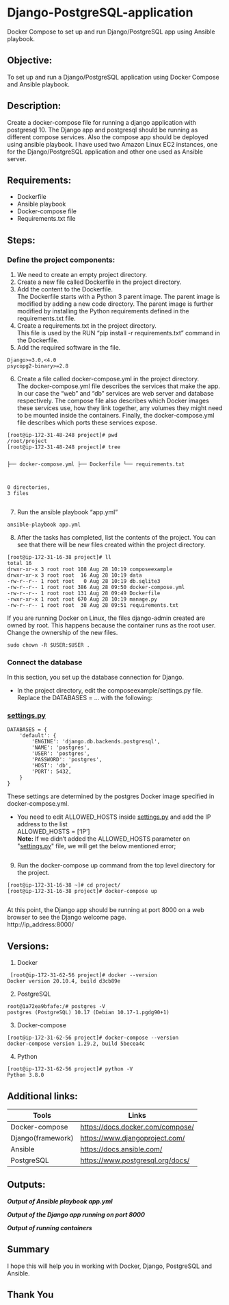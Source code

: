 # Django-PostgreSQL-application
Docker Compose to set up and run Django/PostgreSQL app using Ansible playbook.

<h2 class="code-line" data-line-start=2 data-line-end=3 ><a id="Objective_2"></a>Objective:</h2>
<p class="has-line-data" data-line-start="4" data-line-end="5">To set up and run a Django/PostgreSQL application using Docker Compose and Ansible playbook.</p>
<h2 class="code-line" data-line-start=6 data-line-end=7 ><a id="Description_6"></a>Description:</h2>
<p class="has-line-data" data-line-start="8" data-line-end="9">Create a docker-compose file for running a django application with postgresql 10. The Django app and postgresql should be running as different compose services. Also the compose app should be deployed using ansible playbook. I have used two Amazon Linux EC2 instances, one for the Django/PostgreSQL application and other one used as Ansible server.</p>
<h2 class="code-line" data-line-start=10 data-line-end=11 ><a id="Requirements_10"></a>Requirements:</h2>
<ul>
<li class="has-line-data" data-line-start="12" data-line-end="13">Dockerfile</li>
<li class="has-line-data" data-line-start="13" data-line-end="14">Ansible playbook</li>
<li class="has-line-data" data-line-start="14" data-line-end="15">Docker-compose file</li>
<li class="has-line-data" data-line-start="15" data-line-end="17">Requirements.txt file</li>
</ul>
<h2 class="code-line" data-line-start=17 data-line-end=18 ><a id="Steps_17"></a>Steps:</h2>
<h3 class="code-line" data-line-start=18 data-line-end=19 ><a id="Define_the_project_components_18"></a>Define the project components:</h3>
<ol>
<li class="has-line-data" data-line-start="19" data-line-end="20">We need to create an empty project directory.</li>
<li class="has-line-data" data-line-start="20" data-line-end="21">Create a new file called Dockerfile in the project directory.</li>
<li class="has-line-data" data-line-start="21" data-line-end="23">Add the content to the Dockerfile.<br>
The Dockerfile starts with a Python 3 parent image. The parent image is modified by adding a new code directory. The parent image is further modified by installing the Python requirements defined in the requirements.txt file.</li>
<li class="has-line-data" data-line-start="23" data-line-end="25">Create a requirements.txt in the project directory.<br>
This file is used by the RUN “pip install -r requirements.txt” command in the Dockerfile.</li>
<li class="has-line-data" data-line-start="25" data-line-end="26">Add the required software in the file.</li>
</ol>
<pre><code class="has-line-data" data-line-start="27" data-line-end="30" class="language-sh">Django&gt;=<span class="hljs-number">3.0</span>,&lt;<span class="hljs-number">4.0</span>
psycopg2-binary&gt;=<span class="hljs-number">2.8</span>
</code></pre>
<ol start="6">
<li class="has-line-data" data-line-start="30" data-line-end="33">Create a file called docker-compose.yml in the project directory.<br>
The docker-compose.yml file describes the services that make the app. In our case the “web” and “db” services are web server and database respectively. The compose file also describes which Docker images these services use, how they link together, any volumes they might need to be mounted inside the containers. Finally, the docker-compose.yml file describes which ports these services expose.</li>
</ol>
<pre><code class="has-line-data" data-line-start="34" data-line-end="44" class="language-sh">[root@ip-<span class="hljs-number">172</span>-<span class="hljs-number">31</span>-<span class="hljs-number">48</span>-<span class="hljs-number">248</span> project]<span class="hljs-comment"># pwd</span>
/root/project
[root@ip-<span class="hljs-number">172</span>-<span class="hljs-number">31</span>-<span class="hljs-number">48</span>-<span class="hljs-number">248</span> project]<span class="hljs-comment"># tree</span>

├── docker-compose.yml
├── Dockerfile
└── requirements.txt

<span class="hljs-number">0</span> directories, <span class="hljs-number">3</span> files
</code></pre>
<ol start="7">
<li class="has-line-data" data-line-start="45" data-line-end="46">Run the ansible playbook “app.yml”</li>
</ol>
<pre><code class="has-line-data" data-line-start="47" data-line-end="49" class="language-sh">ansible-playbook app.yml
</code></pre>
<ol start="8">
<li class="has-line-data" data-line-start="49" data-line-end="50">After the tasks has completed, list the contents of the project. You can see that there will be new files created within the project directory.</li>
</ol>
<pre><code class="has-line-data" data-line-start="51" data-line-end="61" class="language-sh">[root@ip-<span class="hljs-number">172</span>-<span class="hljs-number">31</span>-<span class="hljs-number">16</span>-<span class="hljs-number">38</span> project]<span class="hljs-comment"># ll</span>
total <span class="hljs-number">16</span>
drwxr-xr-x <span class="hljs-number">3</span> root root <span class="hljs-number">108</span> Aug <span class="hljs-number">28</span> <span class="hljs-number">10</span>:<span class="hljs-number">19</span> composeexample
drwxr-xr-x <span class="hljs-number">3</span> root root  <span class="hljs-number">16</span> Aug <span class="hljs-number">28</span> <span class="hljs-number">10</span>:<span class="hljs-number">19</span> data
-rw-r--r-- <span class="hljs-number">1</span> root root   <span class="hljs-number">0</span> Aug <span class="hljs-number">28</span> <span class="hljs-number">10</span>:<span class="hljs-number">19</span> db.sqlite3
-rw-r--r-- <span class="hljs-number">1</span> root root <span class="hljs-number">386</span> Aug <span class="hljs-number">28</span> <span class="hljs-number">09</span>:<span class="hljs-number">50</span> docker-compose.yml
-rw-r--r-- <span class="hljs-number">1</span> root root <span class="hljs-number">131</span> Aug <span class="hljs-number">28</span> <span class="hljs-number">09</span>:<span class="hljs-number">49</span> Dockerfile
-rwxr-xr-x <span class="hljs-number">1</span> root root <span class="hljs-number">670</span> Aug <span class="hljs-number">28</span> <span class="hljs-number">10</span>:<span class="hljs-number">19</span> manage.py
-rw-r--r-- <span class="hljs-number">1</span> root root  <span class="hljs-number">38</span> Aug <span class="hljs-number">28</span> <span class="hljs-number">09</span>:<span class="hljs-number">51</span> requirements.txt
</code></pre>
<p class="has-line-data" data-line-start="61" data-line-end="62">If you are running Docker on Linux, the files django-admin created are owned by root. This happens because the container runs as the root user. Change the ownership of the new files.</p>
<pre><code class="has-line-data" data-line-start="63" data-line-end="65" class="language-sh">sudo chown -R <span class="hljs-variable">$USER</span>:<span class="hljs-variable">$USER</span> .
</code></pre>
<h3 class="code-line" data-line-start=65 data-line-end=66 ><a id="Connect_the_database_65"></a>Connect the database</h3>
<p class="has-line-data" data-line-start="67" data-line-end="68">In this section, you set up the database connection for Django.</p>
<ul>
<li class="has-line-data" data-line-start="68" data-line-end="71">In the project directory, edit the composeexample/settings.py file.<br>
Replace the DATABASES = … with the following:</li>
</ul>
<h3 class="code-line" data-line-start=71 data-line-end=72 ><a id="settingspy_71"></a><a href="http://settings.py">settings.py</a></h3>
<pre><code class="has-line-data" data-line-start="74" data-line-end="85" class="language-sh">DATABASES = {
    <span class="hljs-string">'default'</span>: {
        <span class="hljs-string">'ENGINE'</span>: <span class="hljs-string">'django.db.backends.postgresql'</span>,
        <span class="hljs-string">'NAME'</span>: <span class="hljs-string">'postgres'</span>,
        <span class="hljs-string">'USER'</span>: <span class="hljs-string">'postgres'</span>,
        <span class="hljs-string">'PASSWORD'</span>: <span class="hljs-string">'postgres'</span>,
        <span class="hljs-string">'HOST'</span>: <span class="hljs-string">'db'</span>,
        <span class="hljs-string">'PORT'</span>: <span class="hljs-number">5432</span>,
    }
}
</code></pre>
<p class="has-line-data" data-line-start="85" data-line-end="86">These settings are determined by the postgres Docker image specified in docker-compose.yml.</p>
<ul>
<li class="has-line-data" data-line-start="87" data-line-end="91">You need to edit ALLOWED_HOSTS inside <a href="http://settings.py">settings.py</a> and add the IP address to the list<br>
ALLOWED_HOSTS = [‘IP’]<br>
<strong>Note:</strong> If we didn’t added the ALLOWED_HOSTS parameter on &quot;<a href="http://settings.py">settings.py</a>&quot; file, we will get the below mentioned error;</li>
</ul>
<p class="has-line-data" data-line-start="91" data-line-end="92"><img src="screenshots/Error.png" alt=""></p>
<ol start="9">
<li class="has-line-data" data-line-start="93" data-line-end="94">Run the docker-compose up command from the top level directory for the project.</li>
</ol>
<pre><code class="has-line-data" data-line-start="95" data-line-end="98" class="language-sh">[root@ip-<span class="hljs-number">172</span>-<span class="hljs-number">31</span>-<span class="hljs-number">16</span>-<span class="hljs-number">38</span> ~]<span class="hljs-comment"># cd project/</span>
[root@ip-<span class="hljs-number">172</span>-<span class="hljs-number">31</span>-<span class="hljs-number">16</span>-<span class="hljs-number">38</span> project]<span class="hljs-comment"># docker-compose up</span>
</code></pre>
<p class="has-line-data" data-line-start="99" data-line-end="100"><img src="screenshots/docker-compose.png" alt=""></p>
<p class="has-line-data" data-line-start="101" data-line-end="103">At this point, the Django app should be running at port 8000 on a web browser to see the Django welcome page.<br>
http://ip_address:8000/</p>
<h2 class="code-line" data-line-start=104 data-line-end=105 ><a id="Versions_104"></a>Versions:</h2>
<ol>
<li class="has-line-data" data-line-start="105" data-line-end="106">Docker</li>
</ol>
<pre><code class="has-line-data" data-line-start="107" data-line-end="110" class="language-sh"> [root@ip-<span class="hljs-number">172</span>-<span class="hljs-number">31</span>-<span class="hljs-number">62</span>-<span class="hljs-number">56</span> project]<span class="hljs-comment"># docker --version</span>
Docker version <span class="hljs-number">20.10</span>.<span class="hljs-number">4</span>, build d3cb89e
</code></pre>
<ol start="2">
<li class="has-line-data" data-line-start="110" data-line-end="111">PostgreSQL</li>
</ol>
<pre><code class="has-line-data" data-line-start="112" data-line-end="115" class="language-sh">root@<span class="hljs-number">1</span>a72ea9bfafe:/<span class="hljs-comment"># postgres -V</span>
postgres (PostgreSQL) <span class="hljs-number">10.17</span> (Debian <span class="hljs-number">10.17</span>-<span class="hljs-number">1</span>.pgdg90+<span class="hljs-number">1</span>)
</code></pre>
<ol start="3">
<li class="has-line-data" data-line-start="115" data-line-end="116">Docker-compose</li>
</ol>
<pre><code class="has-line-data" data-line-start="117" data-line-end="120" class="language-sh">[root@ip-<span class="hljs-number">172</span>-<span class="hljs-number">31</span>-<span class="hljs-number">62</span>-<span class="hljs-number">56</span> project]<span class="hljs-comment"># docker-compose --version</span>
docker-compose version <span class="hljs-number">1.29</span>.<span class="hljs-number">2</span>, build <span class="hljs-number">5</span>becea4c
</code></pre>
<ol start="4">
<li class="has-line-data" data-line-start="120" data-line-end="121">Python</li>
</ol>
<pre><code class="has-line-data" data-line-start="122" data-line-end="125" class="language-sh">[root@ip-<span class="hljs-number">172</span>-<span class="hljs-number">31</span>-<span class="hljs-number">62</span>-<span class="hljs-number">56</span> project]<span class="hljs-comment"># python -V</span>
Python <span class="hljs-number">3.8</span>.<span class="hljs-number">0</span>
</code></pre>
<h2 class="code-line" data-line-start=126 data-line-end=127 ><a id="Additional_links_126"></a>Additional links:</h2>
<table class="table table-striped table-bordered">
<thead>
<tr>
<th>Tools</th>
<th>Links</th>
</tr>
</thead>
<tbody>
<tr>
<td>Docker-compose</td>
<td><a href="https://docs.docker.com/compose/">https://docs.docker.com/compose/</a></td>
</tr>
<tr>
<td>Django(framework)</td>
<td><a href="https://www.djangoproject.com/">https://www.djangoproject.com/</a></td>
</tr>
<tr>
<td>Ansible</td>
<td><a href="https://docs.ansible.com/">https://docs.ansible.com/</a></td>
</tr>
<tr>
<td>PostgreSQL</td>
<td><a href="https://www.postgresql.org/docs/">https://www.postgresql.org/docs/</a></td>
</tr>
</tbody>
</table>
<h2 class="code-line" data-line-start=136 data-line-end=137 ><a id="Outputs_136"></a>Outputs:</h2>
<p class="has-line-data" data-line-start="138" data-line-end="140"><strong><em>Output of Ansible playbook app.yml</em></strong><br>
<img src="screenshots/backend.png" alt=""></p>
<p class="has-line-data" data-line-start="141" data-line-end="143"><strong><em>Output of the Django app running on port 8000</em></strong><br>
<img src="screenshots/frontend.png" alt=""></p>
<p class="has-line-data" data-line-start="144" data-line-end="146"><strong><em>Output of running containers</em></strong><br>
<img src="screenshots/Containers.png" alt=""></p>
<h2 class="code-line" data-line-start=147 data-line-end=148 ><a id="Summary_147"></a>Summary</h2>
<p class="has-line-data" data-line-start="148" data-line-end="149">I hope this will help you in working with Docker, Django, PostgreSQL and Ansible.</p>
<h2 class="code-line" data-line-start=150 data-line-end=151 ><a id="Thank_You_150"></a><strong>Thank You</strong></h2>
